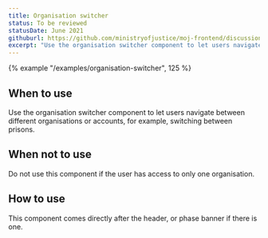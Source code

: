 ```yaml
---
title: Organisation switcher
status: To be reviewed
statusDate: June 2021
githuburl: https://github.com/ministryofjustice/moj-frontend/discussions/239
excerpt: "Use the organisation switcher component to let users navigate between different organisations or accounts, for example, switching between prisons."
---
```


{% example "/examples/organisation-switcher", 125 %}

## When to use

Use the organisation switcher component to let users navigate between different organisations or accounts, for example, switching between prisons.

## When not to use

Do not use this component if the user has access to only one organisation.

## How to use

This component comes directly after the header, or phase banner if there is one.
